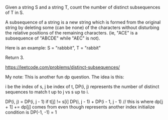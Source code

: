 Given a string S and a string T, count the number of distinct subsequences of T in S.

A subsequence of a string is a new string which is formed from the original string by deleting some (can be none) of the characters without disturbing the relative positions of the remaining characters. (ie, "ACE" is a subsequence of "ABCDE" while "AEC" is not).

Here is an example:
S = "rabbbit", T = "rabbit"

Return 3.

https://leetcode.com/problems/distinct-subsequences/

My note:
This is another fun dp question. The idea is this:

i be the index of s, j be index of t, DP(i, j) represents the number of distinct
sequences to match t up to j vs s up to i.

DP(i, j) = DP(i, j - 1) if t[j] != s[i]
           DP(i, j - 1) + DP(i - 1, j - 1) // this is where dp[j + 1] += dp[j] comes from even though represents another index
initialize condition is DP(-1, -1) = 1
